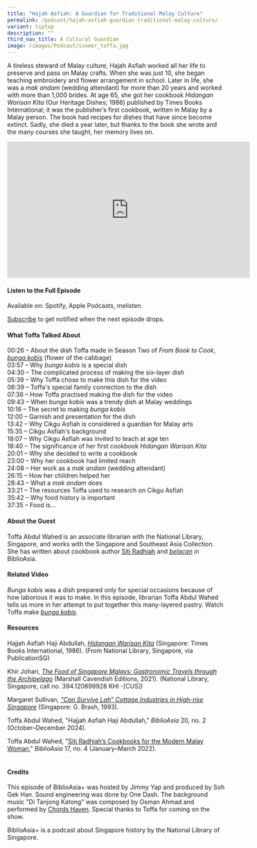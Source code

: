 ```yaml
---
title: "Hajah Asfiah: A Guardian for Traditional Malay Culture"
permalink: /podcast/hajah-asfiah-guardian-traditional-malay-culture/
variant: tiptap
description: ""
third_nav_title: A Cultural Guardian
image: /images/Podcast/isomer_toffa.jpg
---
```

<p>A tireless steward of Malay culture, Hajah Asfiah worked all her life
to preserve and pass on Malay crafts. When she was just 10, she began teaching
embroidery and flower arrangement in school. Later in life, she was a <em>mak andam</em> (wedding
attendant) for more than 20 years and worked with more than 1,000 brides.
At age 65, she got her cookbook <em>Hidangan Warisan Kita</em> (Our Heritage
Dishes; 1986) published by Times Books International; it was the publisher’s
first cookbook, written in Malay by a Malay person. The book had recipes
for dishes that have since become extinct. Sadly, she died a year later,
but thanks to the book she wrote and the many courses she taught, her memory
lives on.
<br>
</p>
<div class="iframe-wrapper">
<iframe height="315" width="560" allowfullscreen="true" frameborder="0" src="https://www.youtube.com/embed/oDLqIDuvEgQ?si=U2UHRb1ByU7fQuNa"></iframe>
</div>
<p></p>
<h4><strong>Listen to the Full Episode</strong></h4>
<p>Available on: Spotify, Apple Podcasts, melisten.</p>
<p><a href="https://open.spotify.com/show/66PYiIthr1KqQhJ82XH4DN" rel="noopener noreferrer nofollow" target="_blank"><u>Subscribe</u></a> to
get notified when the next episode drops.</p>
<p></p>
<h4><strong>What Toffa Talked About</strong></h4>
<p>00:26 – About the dish Toffa made in Season Two of <em>From Book to Cook</em>, <em><a href="https://biblioasia.nlb.gov.sg/videos/bunga-kobis/" rel="noopener noreferrer nofollow" target="_blank">bunga kobis</a> </em>(flower
of the cabbage)
<br>03:57 – Why <em>bunga kobis</em> is a special dish
<br>04:30 – The complicated process of making the six-layer dish
<br>05:39 – Why Toffa chose to make this dish for the video
<br>06:39 – Toffa's special family connection to the dish
<br>07:36 – How Toffa practised making the dish for the video
<br>09:43 – When <em>bunga kobis</em> was a trendy dish at Malay weddings
<br>10:16 – The secret to making <em>bunga kobis</em> 
<br>12:00 – Garnish and presentation for the dish
<br>13:42 – Why Cikgu Asfiah is considered a guardian for Malay arts
<br>15:35 – Cikgu Asfiah's background
<br>18:07 – Why Cikgu Asfiah was invited to teach at age ten
<br>18:40 – The significance of her first cookbook <em>Hidangan Warisan Kita</em> 
<br>20:01 – Why she decided to write a cookbook
<br>23:00 – Why her cookbook had limited reach
<br>24:08 – Her work as a <em>mak andam </em>(wedding attendant)
<br>26:15 – How her children helped her
<br>28:43 – What a <em>mak andam </em>does
<br>33:21 – The resources Toffa used to research on Cikgu Asfiah
<br>35:42 – Why food history is important
<br>37:35 – Food is…</p>
<h4><strong>About the Guest</strong></h4>
<p>Toffa Abdul Wahed<strong><em> </em></strong>is an associate librarian
with the National Library, Singapore, and works with the Singapore and
Southeast Asia Collection. She has written about cookbook author <a href="https://biblioasia.nlb.gov.sg/vol-17/issue-4/jan-to-mar-2022/siti-radhiah-cookbooks/" rel="noopener noreferrer" target="_blank"><u>Siti Radhiah</u></a> and <em><a href="https://biblioasia.nlb.gov.sg/vol-19/issue-1/apr-jun-2023/shrimp-paste-belacan/" rel="noopener noreferrer" target="_blank"><u>belacan</u></a></em> in
BiblioAsia.</p>
<p></p>
<h4><strong>Related Video</strong></h4>
<p><em>Bunga kobis</em> was a dish prepared only for special occasions because
of how laborious it was to make. In this episode, librarian Toffa Abdul
Wahed tells us more in her attempt to put together this many-layered pastry.
Watch Toffa make <em><a href="https://biblioasia.nlb.gov.sg/videos/bunga-kobis/" rel="noopener noreferrer nofollow" target="_blank">bunga kobis</a></em>.</p>
<h4><strong>Resources</strong></h4>
<p>Hajjah Asfiah Haji Abdullah, <em><a href="https://eservice.nlb.gov.sg/redir/itemdetails?bid=4080178" rel="noopener noreferrer nofollow" target="_blank"><u>Hidangan Warisan Kita</u></a></em> (Singapore:
Times Books International, 1986). (From National Library, Singapore, via
PublicationSG)</p>
<p>Khir Johari, <em><a href="https://eservice.nlb.gov.sg/redir/itemdetails?bid=205498204" rel="noopener noreferrer" target="_blank"><u>The Food of Singapore Malays: Gastronomic Travels through the Archipelago</u></a></em> (Marshall
Cavendish Editions, 2021). (National Library, Singapore, call no. 394.120899928
KHI -[CUS])</p>
<p>Margaret Sullivan, <em><a href="https://eservice.nlb.gov.sg/redir/itemdetails?bid=8744384" rel="noopener noreferrer nofollow" target="_blank">“Can Survive Lah” Cottage Industries in High-rise Singapore</a></em> (Singapore:
G. Brash, 1993).</p>
<p>Toffa Abdul Wahed, "Hajjah Asfiah Haji Abdullah," <em>BiblioAsia </em>20,
no. 2 (October–December 2024).</p>
<p>Toffa Abdul Wahed, "<a href="https://biblioasia.nlb.gov.sg/vol-17/issue-4/jan-to-mar-2022/siti-radhiah-cookbooks/" rel="noopener noreferrer nofollow" target="_blank">Siti Radhiah’s Cookbooks for the Modern Malay Woman</a>," <em>BiblioAsia </em>17,
no. 4 (January–March 2022).</p>
<h4><br><strong>Credits</strong></h4>
<p>This episode of BiblioAsia+ was hosted by Jimmy Yap and produced by Soh
Gek Han. Sound engineering was done by One Dash. The background music "Di
Tanjong Katong" was composed by Osman Ahmad and performed by&nbsp;<a href="https://www.youtube.com/watch?v=uA2v7ka5TAI" rel="noopener noreferrer" target="_blank"><u>Chords Haven</u></a>.
Special thanks to Toffa for coming on the show.</p>
<p>BiblioAsia+ is a podcast about Singapore history by the National Library
of Singapore.</p>
<p></p>